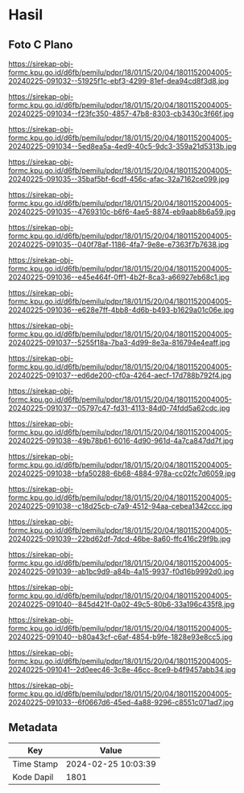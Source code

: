 # Hasil

## Foto C Plano

https://sirekap-obj-formc.kpu.go.id/d6fb/pemilu/pdpr/18/01/15/20/04/1801152004005-20240225-091032--51925f1c-ebf3-4299-81ef-dea94cd8f3d8.jpg

https://sirekap-obj-formc.kpu.go.id/d6fb/pemilu/pdpr/18/01/15/20/04/1801152004005-20240225-091034--f23fc350-4857-47b8-8303-cb3430c3f66f.jpg

https://sirekap-obj-formc.kpu.go.id/d6fb/pemilu/pdpr/18/01/15/20/04/1801152004005-20240225-091034--5ed8ea5a-4ed9-40c5-9dc3-359a21d5313b.jpg

https://sirekap-obj-formc.kpu.go.id/d6fb/pemilu/pdpr/18/01/15/20/04/1801152004005-20240225-091035--35baf5bf-6cdf-456c-afac-32a7162ce099.jpg

https://sirekap-obj-formc.kpu.go.id/d6fb/pemilu/pdpr/18/01/15/20/04/1801152004005-20240225-091035--4769310c-b6f6-4ae5-8874-eb9aab8b6a59.jpg

https://sirekap-obj-formc.kpu.go.id/d6fb/pemilu/pdpr/18/01/15/20/04/1801152004005-20240225-091035--040f78af-1186-4fa7-9e8e-e7363f7b7638.jpg

https://sirekap-obj-formc.kpu.go.id/d6fb/pemilu/pdpr/18/01/15/20/04/1801152004005-20240225-091036--e45e464f-0ff1-4b2f-8ca3-a66927eb68c1.jpg

https://sirekap-obj-formc.kpu.go.id/d6fb/pemilu/pdpr/18/01/15/20/04/1801152004005-20240225-091036--e628e7ff-4bb8-4d6b-b493-b1629a01c06e.jpg

https://sirekap-obj-formc.kpu.go.id/d6fb/pemilu/pdpr/18/01/15/20/04/1801152004005-20240225-091037--5255f18a-7ba3-4d99-8e3a-816794e4eaff.jpg

https://sirekap-obj-formc.kpu.go.id/d6fb/pemilu/pdpr/18/01/15/20/04/1801152004005-20240225-091037--ed6de200-cf0a-4264-aecf-17d788b792f4.jpg

https://sirekap-obj-formc.kpu.go.id/d6fb/pemilu/pdpr/18/01/15/20/04/1801152004005-20240225-091037--05797c47-fd31-4113-84d0-74fdd5a62cdc.jpg

https://sirekap-obj-formc.kpu.go.id/d6fb/pemilu/pdpr/18/01/15/20/04/1801152004005-20240225-091038--49b78b61-6016-4d90-961d-4a7ca847dd7f.jpg

https://sirekap-obj-formc.kpu.go.id/d6fb/pemilu/pdpr/18/01/15/20/04/1801152004005-20240225-091038--bfa50288-6b68-4884-978a-cc02fc7d6059.jpg

https://sirekap-obj-formc.kpu.go.id/d6fb/pemilu/pdpr/18/01/15/20/04/1801152004005-20240225-091038--c18d25cb-c7a9-4512-94aa-cebea1342ccc.jpg

https://sirekap-obj-formc.kpu.go.id/d6fb/pemilu/pdpr/18/01/15/20/04/1801152004005-20240225-091039--22bd62df-7dcd-46be-8a60-ffc416c29f9b.jpg

https://sirekap-obj-formc.kpu.go.id/d6fb/pemilu/pdpr/18/01/15/20/04/1801152004005-20240225-091039--ab1bc9d9-a84b-4a15-9937-f0d16b9992d0.jpg

https://sirekap-obj-formc.kpu.go.id/d6fb/pemilu/pdpr/18/01/15/20/04/1801152004005-20240225-091040--845d421f-0a02-49c5-80b6-33a196c435f8.jpg

https://sirekap-obj-formc.kpu.go.id/d6fb/pemilu/pdpr/18/01/15/20/04/1801152004005-20240225-091040--b80a43cf-c6af-4854-b9fe-1828e93e8cc5.jpg

https://sirekap-obj-formc.kpu.go.id/d6fb/pemilu/pdpr/18/01/15/20/04/1801152004005-20240225-091041--2d0eec46-3c8e-46cc-8ce9-b4f9457abb34.jpg

https://sirekap-obj-formc.kpu.go.id/d6fb/pemilu/pdpr/18/01/15/20/04/1801152004005-20240225-091033--6f0667d6-45ed-4a88-9296-c8551c071ad7.jpg


## Metadata

| Key        | Value               |
| ---------- | ------------------- |
| Time Stamp | 2024-02-25 10:03:39 |
| Kode Dapil | 1801                |



